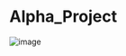 # Alpha_Project

  
![image](https://github.com/user-attachments/assets/b9e5c876-d425-4f0f-922b-18ac8b2bf20e)
